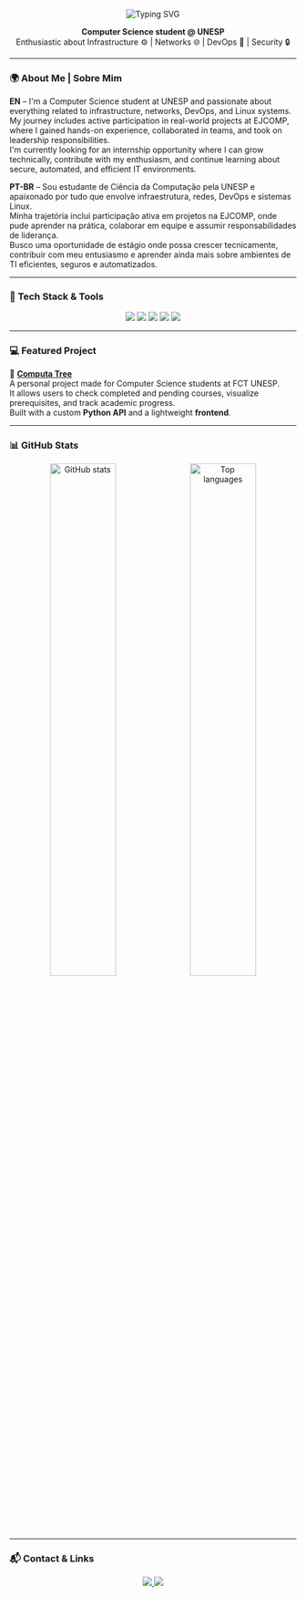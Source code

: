 <!-- Banner animado ou ASCII -->
<p align="center">
  <img 
    src="https://readme-typing-svg.demolab.com?font=Courier+New&weight=600&duration=3500&pause=1000&color=00FF00&center=true&vCenter=true&width=700&lines=Hey+there%2C+I'm+Junim+(Paulo+Celso+dos+Santos+Junior)&repeat=false" alt="Typing SVG" />
</p>



<p align="center">
  <b>Computer Science student @ UNESP</b> <br>
  Enthusiastic about Infrastructure ⚙️ | Networks 🌐 | DevOps 🚀 | Security 🔒
</p>

---

### 🌍 About Me | Sobre Mim

**EN** – I'm a Computer Science student at UNESP and passionate about everything related to infrastructure, networks, DevOps, and Linux systems.  
My journey includes active participation in real-world projects at EJCOMP, where I gained hands-on experience, collaborated in teams, and took on leadership responsibilities.  
I'm currently looking for an internship opportunity where I can grow technically, contribute with my enthusiasm, and continue learning about secure, automated, and efficient IT environments.

**PT-BR** – Sou estudante de Ciência da Computação pela UNESP e apaixonado por tudo que envolve infraestrutura, redes, DevOps e sistemas Linux.  
Minha trajetória inclui participação ativa em projetos na EJCOMP, onde pude aprender na prática, colaborar em equipe e assumir responsabilidades de liderança.  
Busco uma oportunidade de estágio onde possa crescer tecnicamente, contribuir com meu entusiasmo e aprender ainda mais sobre ambientes de TI eficientes, seguros e automatizados.

---

### 🧠 Tech Stack & Tools

<p align="center">
  <img src="https://img.shields.io/badge/Linux-FCC624?style=for-the-badge&logo=linux&logoColor=black"/>
  <img src="https://img.shields.io/badge/C-00599C?style=for-the-badge&logo=c&logoColor=white"/>
  <img src="https://img.shields.io/badge/Python-3776AB?style=for-the-badge&logo=python&logoColor=white"/>
  <img src="https://img.shields.io/badge/Docker-2496ED?style=for-the-badge&logo=docker&logoColor=white"/>
  <img src="https://img.shields.io/badge/Hardware%20Tinkering-555555?style=for-the-badge&logo=raspberrypi&logoColor=white"/>
</p>

---

### 💻 Featured Project

🔗 **[Computa Tree](https://computa-tree-frontend.vercel.app)**  
A personal project made for Computer Science students at FCT UNESP.  
It allows users to check completed and pending courses, visualize prerequisites, and track academic progress.  
Built with a custom **Python API** and a lightweight **frontend**.

---

### 📊 GitHub Stats

<p align="center">
  <img width="48%" src="https://github-readme-stats.vercel.app/api?username=Junimpsj&show_icons=true&theme=tokyonight" alt="GitHub stats"/>
  <img width="48%" src="https://github-readme-stats.vercel.app/api/top-langs/?username=Junimpsj&layout=compact&theme=tokyonight" alt="Top languages"/>
</p>

---

### 📬 Contact & Links

<p align="center">
  <a href="https://www.linkedin.com/in/paulocelsojunior" target="_blank">
    <img src="https://img.shields.io/badge/LinkedIn-0A66C2?style=for-the-badge&logo=linkedin&logoColor=white"/>
  </a>
  <a href="mailto:p.santos-junior@unesp.br">
    <img src="https://img.shields.io/badge/Email-p.santos--junior@unesp.br-red?style=for-the-badge&logo=gmail&logoColor=white"/>
  </a>
</p>
